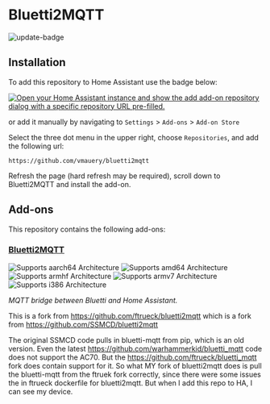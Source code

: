 # Bluetti2MQTT

![update-badge](https://img.shields.io/github/last-commit/vmauery/bluetti2mqtt?label=Last%20Updated)

## Installation
To add this repository to Home Assistant use the badge below:

[![Open your Home Assistant instance and show the add add-on repository dialog with a specific repository URL pre-filled.](https://my.home-assistant.io/badges/supervisor_add_addon_repository.svg)](https://my.home-assistant.io/redirect/supervisor_add_addon_repository/?repository_url=https%3A%2F%2Fgithub.com%2Fvmauery%2Fbluetti2mqtt)

or add it manually by navigating to `Settings` > `Add-ons` > `Add-on Store`

Select the three dot menu in the upper right, choose `Repositories`, and add the following url:
```
https://github.com/vmauery/bluetti2mqtt
```

Refresh the page (hard refresh may be required), scroll down to Bluetti2MQTT and install the add-on.

## Add-ons

This repository contains the following add-ons:

### [Bluetti2MQTT](./bluetti2mqtt)

![Supports aarch64 Architecture][aarch64-shield]
![Supports amd64 Architecture][amd64-shield]
![Supports armhf Architecture][armhf-shield]
![Supports armv7 Architecture][armv7-shield]
![Supports i386 Architecture][i386-shield]

[aarch64-shield]: https://img.shields.io/badge/aarch64-yes-green.svg
[amd64-shield]: https://img.shields.io/badge/amd64-yes-green.svg
[armhf-shield]: https://img.shields.io/badge/armhf-yes-green.svg
[armv7-shield]: https://img.shields.io/badge/armv7-yes-green.svg
[i386-shield]: https://img.shields.io/badge/i386-yes-green.svg

_MQTT bridge between Bluetti and Home Assistant._

This is a fork from https://github.com/ftrueck/bluetti2mqtt which is a
fork from https://github.com/SSMCD/bluetti2mqtt

The original SSMCD code pulls in bluetti-mqtt from pip, which is an
old version. Even the latest https://github.com/warhammerkid/bluetti_mqtt
code does not support the AC70. But the https://github.com/ftrueck/bluetti_mqtt
fork does contain support for it. So what MY fork of bluetti2mqtt does
is pull the bluetti-mqtt from the ftruek fork correctly, since there were
some issues the in ftrueck dockerfile for bluetti2mqtt. But when I add this
repo to HA, I can see my device.
